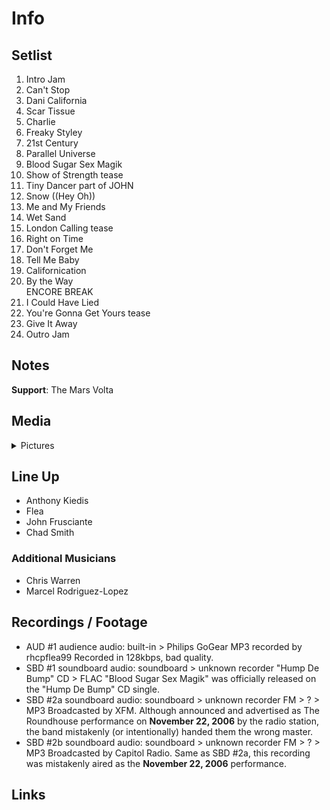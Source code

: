 # Info

## Setlist

1. Intro Jam
2. Can't Stop
3. Dani California
4. Scar Tissue
5. Charlie
6. Freaky Styley
7. 21st Century
8. Parallel Universe
9. Blood Sugar Sex Magik
10. Show of Strength tease
11. Tiny Dancer part of JOHN
12. Snow ((Hey Oh))
13. Me and My Friends
14. Wet Sand
15. London Calling tease
16. Right on Time
17. Don't Forget Me
18. Tell Me Baby
19. Californication
20. By the Way
<br> ENCORE BREAK
21. I Could Have Lied
22. You're Gonna Get Yours tease
23. Give It Away
24. Outro Jam

## Notes

**Support**: The Mars Volta

## Media 

<details>
  <summary>Pictures</summary>
  <!--<img alt="Setlist" title="Setlist" src="_.jpg" height="200" />
  <img alt="Flyer" title="Flyer" src="_.jpg" height="200" />
  <img alt="Clipper" title="Clipper" src="_.jpg" height="200" />
  <img alt="Ticket" title="Ticket" src="_.jpg" height="200" />
  -->
</details>

## Line Up

* Anthony Kiedis
* Flea
* John Frusciante
* Chad Smith

### Additional Musicians

* Chris Warren  
* Marcel Rodriguez-Lopez

## Recordings / Footage

* AUD #1 audience audio: built-in > Philips GoGear MP3 recorded by rhcpflea99 Recorded in 128kbps, bad quality.  
* SBD #1 soundboard audio: soundboard > unknown recorder "Hump De Bump" CD > FLAC "Blood Sugar Sex Magik" was officially released on the "Hump De Bump" CD single.  
* SBD #2a soundboard audio: soundboard > unknown recorder FM > ? > MP3 Broadcasted by XFM. Although announced and advertised as The Roundhouse performance on **November 22, 2006** by the radio station, the band mistakenly (or intentionally) handed them the wrong master. 
* SBD #2b soundboard audio: soundboard > unknown recorder FM > ? > MP3 Broadcasted by Capitol Radio. Same as SBD #2a, this recording was mistakenly aired as the **November 22, 2006** performance.

## Links
